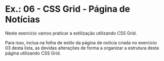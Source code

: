 # Ex.: 06 - CSS Grid - Página de Notícias

Neste exercício vamos praticar a estilização utilizando CSS Grid.

Para isso, inclua na folha de estilo da página de notícia criada no exercício 03 desta lista, as devidas alterações de forma a organizar a estrutura desta página utilizando CSS Grid.
